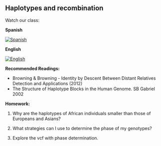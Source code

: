 ## Haplotypes and recombination ##

Watch our class:

**Spanish**

[![Spanish](https://img.youtube.com/vi/QyaF-lUJBfU/0.jpg)](https://youtube.com/watch?v=QyaF-lUJBfU)

**English** 

[![English](https://img.youtube.com/vi/rtqXneGxAIY/0.jpg)](https://youtube.com/watch?v=rtqXneGxAIY)

**Recommended Readings:**
- Browning & Browning - Identity by Descent Between Distant Relatives Detection and Applications (2012)
- The Structure of Haplotype Blocks in the Human Genome. SB Gabriel 2002

**Homework:**

1. Why are the haplotypes of African individuals smaller than those of Europeans and Asians? 

2. What strategies can I use to determine the phase of my genotypes? 

3. Explore the vcf with phase determination. 




